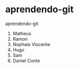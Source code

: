 # aprendendo-git
aprendendo-git
1. Matheus
1. Ramon
1. Nophaie Viscente
1. Hugo
1. Sam
1. Daniel Conte
